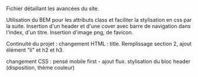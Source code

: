 Fichier détaillant les avancées du site.

Utilisation du BEM pour les attributs class et faciliter la stylisation en css par la suite.
Insertion d'un header et d'une cover avec barre de navigation  dans l'index, d'un titre.
Insertion d'image png, de favicon.

Continuité du projet : 
changement HTML : title. Remplissage section 2, ajout élément "li" et h2 et h3. 


changement CSS : pensé mobile first - 
ajout flux. stylisation du bloc header (disposition, thème couleur) 

